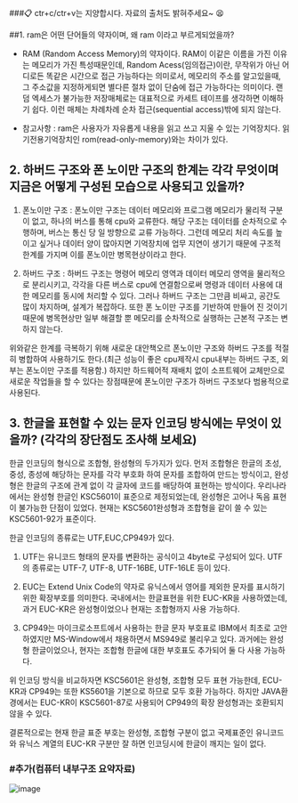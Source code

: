 ###:clipboard: ctr+c/ctr+v는 지양합시다. 자료의 출처도 밝혀주세요~ :tired_face:



##1. ram은 어떤 단어들의 약자이며, 왜 ram 이라고 부르게되었을까?

- RAM (Random Access Memory)의 약자이다.
RAM이 이같은 이름을 가진 이유는 메모리가 가진 특성때문인데, Random Acess(임의접근)이란, 무작위가 아닌 어디로든 똑같은 시간으로 접근 가능하다는 의미로서, 메모리의 주소를 알고있을때, 그 주소값을 지정하게되면 별다른 절차 없이 단숨에 접근 가능하다는 의미이다. 랜덤 엑세스가 불가능한 저장매체로는 대표적으로 카세트 테이프를 생각하면 이해하기 쉽다. 이런 매체는 차례차례 순차 접근(sequential access)밖에 되지 않는다.

- 참고사항 : ram은 사용자가 자유롭게 내용을 읽고 쓰고 지울 수 있는 기억장치다. 읽기전용기억장치인 rom(read-only-memory)와는 차이가 있다.


## 2. 하버드 구조와 폰 노이만 구조의 한계는 각각 무엇이며 지금은 어떻게 구성된 모습으로 사용되고 있을까?

1. 폰노이만 구조 : 폰노이만 구조는 데이터 메모리와 프로그램 메모리가 물리적 구분이 없고, 하나의 버스를 통해 cpu와 교류한다. 해당 구조는 데이터를 순차적으로 수행하며, 버스는 통신 당 일 방향으로 교류 가능하다. 그런데 메모리 처리 속도를 높이고 싶거나 데이터 양이 많아지면 기억장치에 업무 지연이 생기기 때문에 구조적 한계를 가지며 이를 폰노이만 병목현상이라고 한다. 

2. 하버드 구조 : 하버드 구조는 명령어 메모리 영역과 데이터 메모리 영역을 물리적으로 분리시키고, 각각을 다른 버스로 cpu에 연결함으로써 명령과 데이터 사용에 대한 메모리를 동시에 처리할 수 있다. 그러나 하버드 구조는 그만큼 비싸고, 공간도 많이 차지하며, 설계가 복잡하다. 또한 폰 노이만 구조를 기반하여 만들어 진 것이기 때문에 병목현상만 일부 해결할 뿐 메모리를 순차적으로 실행하는 근본적 구조는 변하지 않는다.

위와같은 한계를 극복하기 위해 새로운 대안책오르 폰노이만 구조와 하버드 구조를 적절히 병합하여 사용하기도 한다.(최근 성능이 좋은 cpu제작시 cpu내부는 하버드 구조, 외부는 폰노이만 구조를 적용함.) 하지만 하드웨어적 재배치 없이 소프트웨어 교체만으로 새로운 작업들을 할 수 있다는 장점때문에 폰노이만 구조가 하버드 구조보다 범용적으로 사용된다.

## 3. 한글을 표현할 수 있는 문자 인코딩 방식에는 무엇이 있을까? (각각의 장단점도 조사해 보세요)

한글 인코딩의 형식으로 조합형, 완성형의 두가지가 있다. 먼저 조합형은 한글의 초성, 중성, 종성에 해당하는 문자를 각각 부호화 하여 문자를 조합하여 만드는 방식이고, 완성형은 한글의 구조에 관계 없이 각 글자에 코드를 배당하여 표현하는 방식이다. 우리나라에서는 완성형 한글인 KSC5601이 표준으로 제정되었는데, 완성형은 고어나 독음 표현이 불가능한 단점이 있었다. 현재는 KSC5601완성형과 조합형을 같이 쓸 수 있는 KSC5601-92가 표준이다. 

한글 인코딩의 종류로는 UTF,EUC,CP949가 있다. 

1. UTF는 유니코드 형태의 문자를 변환하는 공식이고 4byte로 구성되어 있다. UTF의 종류로는 UTF-7, UTF-8, UTF-16BE, UTF-16LE 등이 있다.

2. EUC는 Extend Unix Code의 약자로 유닉스에서 영어를 제외한 문자를 표시하기 위한 확장부호를 의미한다. 국내에서는 한글표현을 위한 EUC-KR을 사용하였는데, 과거 EUC-KR은 완성형이었으나 현재는 조합형까지 사용 가능하다.

3. CP949는 마이크로소프트에서 사용하는 한글 문자 부호표로 IBM에서 최초로 고안하였지만 MS-Window에서 채용하면서 MS949로 불리우고 있다. 과거에는 완성형 한글이었으나, 현자는 조합형 한글에 대한 부호표도 추가되어 둘 다 사용 가능하다.


위 인코딩 방식을 비교하자면 KSC5601은 완성형, 조합형 모두 표현 가능한데, ECU-KR과 CP949는 또한 KS5601을 기본으로 하므로 모두 호환 가능하다. 하지만 JAVA환경에서는 EUC-KR이 KSC5601-87로 사용되어 CP949의 확장 완성형과는 호환되지 않을 수 있다.

결론적으로는 현재 한글 표준 부호는 완성형, 조합형 구분이 없고 국제표준인 유니코드와 유닉스 계열의 EUC-KR 구분만 잘 하면 인코딩시에 한글이 깨지는 일이 없다.



### #추가(컴퓨터 내부구조 요약자료)
![image](http://www.androidside.com/data/cheditor4/1503/bdf13ba12c46b0714ff57a7824a95a78_SdRQaWGFa47U51H7ipUZVmF.jpg)
